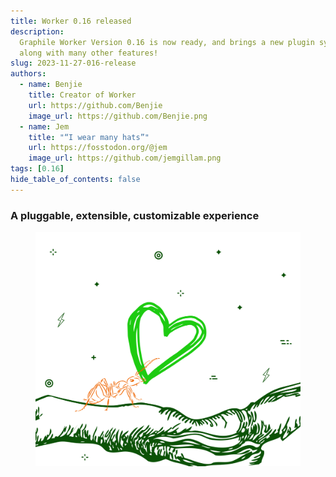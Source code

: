 ```yaml
---
title: Worker 0.16 released
description:
  Graphile Worker Version 0.16 is now ready, and brings a new plugin system
  along with many other features!
slug: 2023-11-27-016-release
authors:
  - name: Benjie
    title: Creator of Worker
    url: https://github.com/Benjie
    image_url: https://github.com/Benjie.png
  - name: Jem
    title: "“I wear many hats”"
    url: https://fosstodon.org/@jem
    image_url: https://github.com/jemgillam.png
tags: [0.16]
hide_table_of_contents: false
---
```


### A pluggable, extensible, customizable experience

<figure>

[![A handdrawn orange ant holds up a green handdrawn heart](../static/img/news/ant-heart.svg)](../static/img/news/ant-heart.svg)

</figure>
